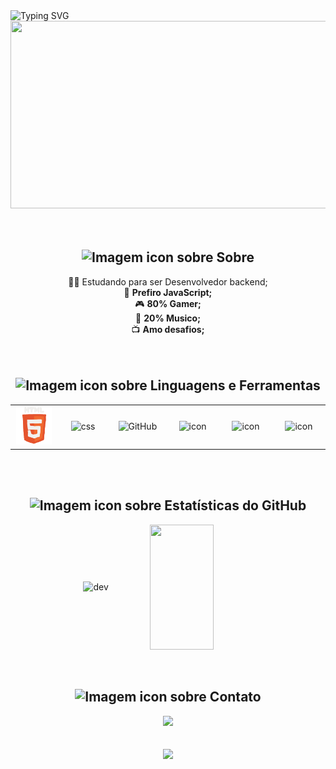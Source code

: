 <img src="https://readme-typing-svg.herokuapp.com?font=Great+Vibes&color=%bebebe&size=48&center=true&vCenter=true&width=1200&height=100&lines=Hello!;+Tudo+bem+com+você?" alt="Typing SVG" style="display: inline-block;">

<div align="center">

<img src="https://media.tenor.com/A5a7HBtkvVoAAAAC/jojo-johny-joestar.gif" width="600" height="300" >

</div>

<br>
<br>
<div align="center">
  <h2><img src="https://cdn-icons-png.flaticon.com/512/3706/3706499.png" width="25" height="25" alt="Imagem icon sobre" />   Sobre </h2>
    👨‍💻  Estudando para ser Desenvolvedor backend;  <br>
    📱 <strong>Prefiro JavaScript;</strong> <br>
    🎮 <strong>80% Gamer;</strong> <br>
     🤠 <strong>20% Musico;</strong> <br>
    📺 <strong>Amo desafios;</strong> <br>
</div>

<br>
<br>
<div align="center"> <h2><img src="https://cdn-icons-png.flaticon.com/512/2572/2572708.png" width="25" height="25" alt="Imagem icon sobre" />   Linguagens e Ferramentas </h2></div>
<table align="center">
  
  <tr>
    <td align="center" width="96">
        <img src="https://raw.githubusercontent.com/Zenfection/Image/master/2021/06/08-15-55-13-06-00-18-00-html5.gif" alt="icon" width="57" height="62" />
    </td>
    <td align="center" width="96">
        <img src="https://media.giphy.com/media/v1.Y2lkPTc5MGI3NjExNmQ3OWQyZWI0MWU1YjM4Zjk3OTI0NTU5NDEyMWU5OTc3N2E5NWYxZiZjdD1z/fsEaZldNC8A1PJ3mwp/giphy.gif" width="57" height="62" alt="css" />
    </td>  
    <td align="center" width="96">
        <img src="https://raw.githubusercontent.com/gist/theAdityaNVS/f5b585d1082da2dffffea32434f37956/raw/7f9552d0a179b4f84059259fa878199e369b069c/GitHub-logo.gif" width="48" height="48" alt="GitHub" />
    </td>
    <td align="center" width="96">
        <img src="https://techstack-generator.vercel.app/js-icon.svg" alt="icon" width="65" height="65" />
    </td>
    <td align="center" width="96">
        <img src="https://techstack-generator.vercel.app/mysql-icon.svg" alt="icon" width="65" height="65" />
    </td>
    <td align="center" width="96">
        <img src="https://user-images.githubusercontent.com/74038190/212257460-738ff738-247f-4445-a718-cdd0ca76e2db.gif" alt="icon" width="65" height="65" />
    </td>
  </tr>
</table>

<br>
<br>
<div align="center">
  <h2><img src="https://cdn-icons-png.flaticon.com/512/3309/3309960.png" width="25" height="25" alt="Imagem icon sobre" />   Estatísticas do GitHub</h2>
  <a href="https://github.com/ProfMthLuiz/ProfMthLuiz"></a>
  <img align="center" width="45%" height="200" src="https://github-readme-streak-stats.herokuapp.com/?user=ProfMthLuiz&theme=cobalt&border=61dafb&hide_border=true" alt="dev"/>
  <img align="center" width="45%" height="200" src="https://github-readme-stats.vercel.app/api/top-langs/?username=ProfMthLuiz&theme=cobalt&layout=compact&langs_count=20&hide_title=true"/>
</div>

<br>
<br>
<div align="center">
  <h2><img src="https://cdn-icons-png.flaticon.com/512/3771/3771518.png" width="25" height="25" alt="Imagem icon sobre" />   Contato</h2>
    <a href="https://www.youtube.com/watch?v=dQw4w9WgXcQ"><img src="https://img.shields.io/badge/-LinkedIn-%230077B5?style=for-the-badge&logo=linkedin&logoColor=white" target="_blank">
    </a> 
</div>

<br>
<br>

<div align="center"> 
<img src="https://c.tenor.com/l0CmagMdEjAAAAAd/tenor.gif">
</div>
